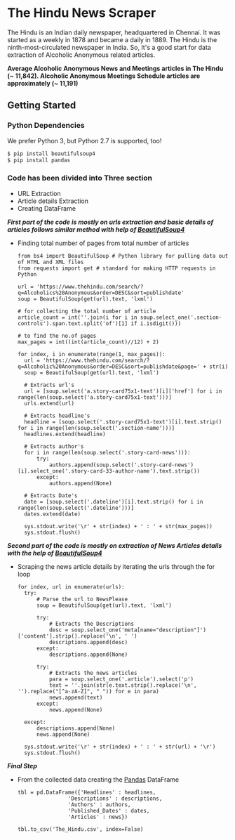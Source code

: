 # The Hindu News Scraper

The Hindu is an Indian daily newspaper, headquartered in Chennai. It was started as a weekly in 1878 and became a daily in 1889. The Hindu is the ninth-most-circulated newspaper in India. So, It's a good start for data extraction of Alcoholic Anonymous related articles.

**Average Alcoholic Anonymous News and Meetings articles in The Hindu (~ 11,842). Alcoholic Anonymous Meetings Schedule articles are approximately (~ 11,191)**

## Getting Started 

### Python Dependencies
We prefer Python 3, but Python 2.7 is supported, too!
```bash
$ pip install beautifulsoup4
$ pip install pandas
```

### Code has been divided into Three section 

  * URL Extraction
  * Article details Extraction
  * Creating DataFrame


***First part of the code is mostly on urls extraction and basic details of articles follows similar method with help of [BeautifulSoup4](https://www.crummy.com/software/BeautifulSoup/bs4/doc/)***
- Finding total number of pages from total number of articles
    ```python3
    from bs4 import BeautifulSoup # Python library for pulling data out of HTML and XML files
    from requests import get # standard for making HTTP requests in Python

    url = 'https://www.thehindu.com/search/?q=Alcoholics%20Anonymous&order=DESC&sort=publishdate'
    soup = BeautifulSoup(get(url).text, 'lxml')

    # for collecting the total number of article
    article_count = int(''.join(i for i in soup.select_one('.section-controls').span.text.split('of')[1] if i.isdigit()))

    # to find the no.of pages
    max_pages = int((int(article_count)//12) + 2)
    
    for index, i in enumerate(range(1, max_pages)):    
      url = 'https://www.thehindu.com/search/?q=Alcoholic%20Anonymous&order=DESC&sort=publishdate&page=' + str(i)
      soup = BeautifulSoup(get(url).text, 'lxml')

      # Extracts url's 
      url = [soup.select('a.story-card75x1-text')[i]['href'] for i in range(len(soup.select('a.story-card75x1-text')))]
      urls.extend(url)

      # Extracts headline's
      headline = [soup.select('.story-card75x1-text')[i].text.strip() for i in range(len(soup.select('.section-name')))]
      headlines.extend(headline)

      # Extracts author's 
      for i in range(len(soup.select('.story-card-news'))):
          try:
              authors.append(soup.select('.story-card-news')[i].select_one('.story-card-33-author-name').text.strip())
          except:
              authors.append(None)

      # Extracts Date's
      date = [soup.select('.dateline')[i].text.strip() for i in range(len(soup.select('.dateline')))]
      dates.extend(date)

      sys.stdout.write('\r' + str(index) + ' : ' + str(max_pages))
      sys.stdout.flush()
    ```
    
***Second part of the code is mostly on extraction of News Articles details with the help of [BeautifulSoup4](https://www.crummy.com/software/BeautifulSoup/bs4/doc/)***
- Scraping the news article details by iterating the urls through the for loop
    ```python3
    for index, url in enumerate(urls):
      try:
          # Parse the url to NewsPlease 
          soup = BeautifulSoup(get(url).text, 'lxml')

          try:
              # Extracts the Descriptions
              desc = soup.select_one('meta[name="description"]')['content'].strip().replace('\n', ' ')
              descriptions.append(desc)
          except:
              descriptions.append(None)

          try:
              # Extracts the news articles
              para = soup.select_one('.article').select('p')
              text = ''.join(str(e.text.strip().replace('\n', '').replace("[^a-zA-Z]", " ")) for e in para)
              news.append(text)
          except:
              news.append(None)

      except:
          descriptions.append(None)
          news.append(None)

      sys.stdout.write('\r' + str(index) + ' : ' + str(url) + '\r')
      sys.stdout.flush()
    ```

***Final Step***

- From the collected data creating the [Pandas](https://pypi.org/project/pandas/) DataFrame

    ```python3
    tbl = pd.DataFrame({'Headlines' : headlines,
                    'Descriptions' : descriptions,
                    'Authors' : authors,
                    'Published_Dates' : dates,
                    'Articles' : news})

    tbl.to_csv('The_Hindu.csv', index=False)
    ```
